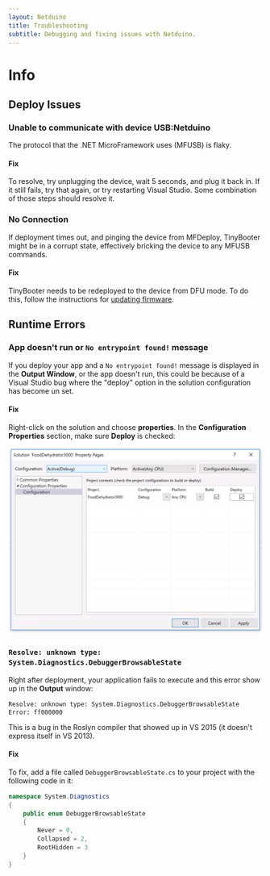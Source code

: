 ```yaml
---
layout: Netduino
title: Troubleshooting
subtitle: Debugging and fixing issues with Netduino.
---
```


# Info

## Deploy Issues

### Unable to communicate with device USB:Netduino

The protocol that the .NET MicroFramework uses (MFUSB) is flaky.

#### Fix

To resolve, try unplugging the device, wait 5 seconds, and plug it back in. If it still fails, try that again, or try restarting Visual Studio. Some combination of those steps should resolve it.

### No Connection

If deployment times out, and pinging the device from MFDeploy, TinyBooter might be in a corrupt state, effectively bricking the device to any MFUSB commands.

#### Fix

TinyBooter needs to be redeployed to the device from DFU mode. To do this, follow the instructions for [updating firmware](/Netduino/About/Updating_Firmware/).


## Runtime Errors

### App doesn't run or `No entrypoint found!` message

If you deploy your app and a `No entrypoint found!` message is displayed in the **Output Window**, or the app doesn't run, this could be because of a Visual Studio bug where the "deploy" option in the solution configuration has become un set.

#### Fix

Right-click on the solution and choose **properties**. In the **Configuration Properties** section, make sure **Deploy** is checked:

![](DeployChecked.png)

### `Resolve: unknown type: System.Diagnostics.DebuggerBrowsableState`

Right after deployment, your application fails to execute and this error show up in the **Output** window:

```
Resolve: unknown type: System.Diagnostics.DebuggerBrowsableState
Error: ff000000
```

This is a bug in the Roslyn compiler that showed up in VS 2015 (it doesn't express itself in VS 2013).

#### Fix

To fix, add a file called `DebuggerBrowsableState.cs` to your project with the following code in it:

```csharp
namespace System.Diagnostics
{
    public enum DebuggerBrowsableState
    {
        Never = 0,
        Collapsed = 2,
        RootHidden = 3
    }
}
```

